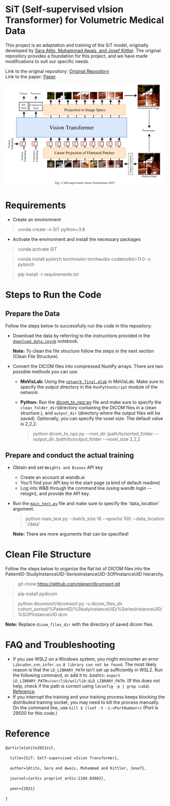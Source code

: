 # SiT (Self-supervised vIsion Transformer) for Volumetric Medical Data

This project is an adaptation and training of the SiT model, originally developed by [Sara Atito, Muhammad Awais, and Josef Kittler](https://github.com/Sara-Ahmed/SiT). The original repository provides a foundation for this project, and we have made modifications to suit our specific needs.

Link to the original repository: [Original Repository](https://github.com/Sara-Ahmed/SiT)
</br>Link to the paper: [Paper](https://arxiv.org/abs/2104.03602)

![](imgs/SiT_.png)


# Requirements
- Create an environment
> conda create -n SiT python=3.8
- Activate the environment and install the necessary packages
> conda activate SiT

> conda install pytorch torchvision torchaudio cudatoolkit=11.0 -c pytorch

> pip install -r requirements.txt

# Steps to Run the Code

## Prepare the Data
Follow the steps below to successfully run the code in this repository:

- Download the data by referring to the instructions provided in the [`download_data.ipynb`](./download_data.ipynb) notebook.

    **Note:** To clean the file structure follow the steps in the next section (Clean File Structure).

- Convert the DICOM files into compressed NumPy arrays. There are two possible methods you can use:
  - **MeVisLab:** Using the [`network_final.mlab`](./network_final.mlab) in MeVisLab. Make sure to specify the output directory in the `RunPythonScript` module of the network.
  - **Python:** Run the [dicom_to_npz.py](./dicom_to_npz.py) file and make sure to specify the `clean_folder_dir`(directory containing the DICOM files in a clean structure.), and `output_dir` (directory where the output files will be saved). Optionally, you can specify the voxel size. The default value is 2,2,2.
    
    > python dicom_to_npz.py --root_dir /path/to/sorted_folder --output_dir /path/to/output_folder --voxel_size 2,2,2

## Prepare and conduct the actual training

- Obtain and set `Weights and Biases` API key
  - Create an account at wandb.ai
  - You'll find your API key in the start page (a kind of default readme)
  - Log into W&B through the command line (using wandb login --relogin), and provide the API key.
- Run the [`main_test.py`](./main_test.py) file and make sure to specify the 'data_location' argument.
  > python main_test.py --batch_size 16 --epochs 100 --data_location './data'

  **Note:** There are more arguments that can be specified!


# Clean File Structure
Follow the steps below to organize the flat list of DICOM files into the PatientID-StudyInstanceUID-SeriesInstanceUID-SOPInstanceUID hierarchy.

>git clone https://github.com/pieper/dicomsort.git

>pip install pydicom

>python dicomsort/dicomsort.py -u dicom_files_dir cohort_sorted/%PatientID/%StudyInstanceUID/%SeriesInstanceUID/%SOPInstanceUID.dcm


**Note:** Replace `dicom_files_dir` with the directory of saved dicom files.

# FAQ and Troubleshooting

* If you use WSL2 on a Windows system, you might encounter an error `Libcudnn_cnn_infer.so.8 library can not be found`. The most likely reason is that the `LD_LIBRARY_PATH` isn't set up sufficiently in WSL2. Run the following command, or add it to .bashrc: `export LD_LIBRARY_PATH=/usr/lib/wsl/lib:$LD_LIBRARY_PATH`. (If this does not help, check if the path is correct using `ldconfig -p | grep cuda`). [Reference](https://discuss.pytorch.org/t/libcudnn-cnn-infer-so-8-library-can-not-found/164661).
* If you interrupt the training and your training process keeps blocking the distributed training socket, you may need to kill the process manually. On the command line, use `kill $ (lsof -t -i:<PortNumber>)` (Port is 29500 for this code.)

# Reference


```
@article{atito2021sit,

  title={SiT: Self-supervised vIsion Transformer},

  author={Atito, Sara and Awais, Muhammad and Kittler, Josef},

  journal={arXiv preprint arXiv:2104.03602},

  year={2021}

}
```


